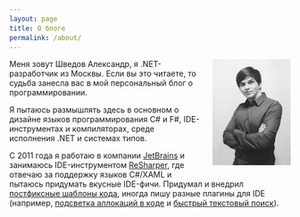 ```yaml
---
layout: page
title: О блоге
permalink: /about/
---
```


<img style="float: right; width: 140px; margin-left: 20px; margin-bottom: 20px" src="/images/myself.jpg" width="140">

Меня зовут Шведов Александр, я .NET-разработчик из Москвы. Если вы это читаете, то судьба занесла вас в мой персональный блог о программировании.

Я пытаюсь размышлять здесь в основном о дизайне языков программирования C# и F#, IDE-инструментах и компиляторах, среде исполнения .NET и системах типов.

С 2011 года я работаю в компании [JetBrains](https://www.jetbrains.com/) и занимаюсь IDE-инструментом [ReSharper](https://www.jetbrains.com/resharper), где отвечаю за поддержку языков C#/XAML и пытаюсь придумать вкусные IDE-фичи. Придумал и внедрил [постфиксные шаблоны кода](https://github.com/controlflow/resharper-postfix), иногда пишу разные плагины для IDE (например, [подсветка аллокаций в коде](https://github.com/controlflow/resharper-heapview) и [быстрый текстовый поиск](https://github.com/controlflow/resharper-gotoword)).

